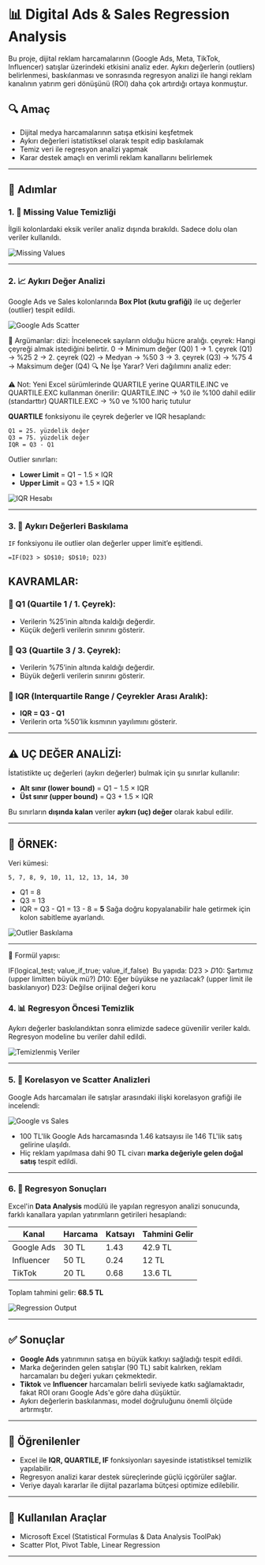 
# 📊 Digital Ads & Sales Regression Analysis

Bu proje, dijital reklam harcamalarının (Google Ads, Meta, TikTok, Influencer) satışlar üzerindeki etkisini analiz eder. Aykırı değerlerin (outliers) belirlenmesi, baskılanması ve sonrasında regresyon analizi ile hangi reklam kanalının yatırım geri dönüşünü (ROI) daha çok artırdığı ortaya konmuştur.

## 🔍 Amaç

- Dijital medya harcamalarının satışa etkisini keşfetmek  
- Aykırı değerleri istatistiksel olarak tespit edip baskılamak  
- Temiz veri ile regresyon analizi yapmak  
- Karar destek amaçlı en verimli reklam kanallarını belirlemek  

---

## 📁 Adımlar

### 1. 🧹 Missing Value Temizliği

İlgili kolonlardaki eksik veriler analiz dışında bırakıldı. Sadece dolu olan veriler kullanıldı.

![Missing Values](images/missing_values.png)

---

### 2. 📈 Aykırı Değer Analizi

Google Ads ve Sales kolonlarında **Box Plot (kutu grafiği)** ile uç değerler (outlier) tespit edildi.

![Google Ads Scatter](images/googleads_scatter.png)

📌 Argümanlar:
dizi: İncelenecek sayıların olduğu hücre aralığı.
çeyrek: Hangi çeyreği almak istediğini belirtir.
0 → Minimum değer (Q0)
1 → 1. çeyrek (Q1) → %25
2 → 2. çeyrek (Q2) → Medyan → %50
3 → 3. çeyrek (Q3) → %75
4 → Maksimum değer (Q4)
🔍 Ne İşe Yarar?
Veri dağılımını analiz eder:

⚠️ Not:
Yeni Excel sürümlerinde QUARTILE yerine QUARTILE.INC ve QUARTILE.EXC kullanman önerilir:
QUARTILE.INC → %0 ile %100 dahil edilir (standarttır)
QUARTILE.EXC → %0 ve %100 hariç tutulur

**QUARTILE** fonksiyonu ile çeyrek değerler ve IQR hesaplandı:

```
Q1 = 25. yüzdelik değer  
Q3 = 75. yüzdelik değer  
IQR = Q3 - Q1  
```

Outlier sınırları:
- **Lower Limit** = Q1 − 1.5 × IQR  
- **Upper Limit** = Q3 + 1.5 × IQR  

![IQR Hesabı](images/iqr_example.png)

---

### 3. 🚫 Aykırı Değerleri Baskılama

`IF` fonksiyonu ile outlier olan değerler upper limit’e eşitlendi.

```excel
=IF(D23 > $D$10; $D$10; D23)
```
## KAVRAMLAR:

### 🔹 Q1 (Quartile 1 / 1. Çeyrek):

- Verilerin %25’inin altında kaldığı değerdir.
- Küçük değerli verilerin sınırını gösterir.

### 🔹 Q3 (Quartile 3 / 3. Çeyrek):

- Verilerin %75’inin altında kaldığı değerdir.
- Büyük değerli verilerin sınırını gösterir.

### 🔹 IQR (Interquartile Range / Çeyrekler Arası Aralık):

- **IQR = Q3 - Q1**
- Verilerin orta %50’lik kısmının yayılımını gösterir.

---

## ⚠️ UÇ DEĞER ANALİZİ:

İstatistikte uç değerleri (aykırı değerler) bulmak için şu sınırlar kullanılır:

- **Alt sınır (lower bound)** = Q1 − 1.5 × IQR
- **Üst sınır (upper bound)** = Q3 + 1.5 × IQR

Bu sınırların **dışında kalan** veriler **aykırı (uç) değer** olarak kabul edilir.

---

## 🔢 ÖRNEK:

Veri kümesi:

`5, 7, 8, 9, 10, 11, 12, 13, 14, 30`

- Q1 = 8
- Q3 = 13
- IQR = Q3 - Q1 = 13 - 8 = **5**
Sağa doğru kopyalanabilir hale getirmek için kolon sabitleme ayarlandı.

![Outlier Baskılama](images/outlier_if_logic.png)

---
📌 Formül yapısı:

IF(logical_test; value_if_true; value_if_false)
​
Bu yapıda:
D23 > $D$10: Şartımız (upper limitten büyük mü?)
$D$10: Eğer büyükse ne yazılacak? (upper limit ile baskılanıyor)
D23: Değilse orijinal değeri koru


### 4. 📊 Regresyon Öncesi Temizlik

Aykırı değerler baskılandıktan sonra elimizde sadece güvenilir veriler kaldı. Regresyon modeline bu veriler dahil edildi.

![Temizlenmiş Veriler](images/clean_data.png)

---

### 5. 🔁 Korelasyon ve Scatter Analizleri

Google Ads harcamaları ile satışlar arasındaki ilişki korelasyon grafiği ile incelendi:

![Google vs Sales](images/google_vs_sales_scatter.png)

- 100 TL'lik Google Ads harcamasında 1.46 katsayısı ile 146 TL'lik satış gelirine ulaşıldı.
- Hiç reklam yapılmasa dahi 90 TL civarı **marka değeriyle gelen doğal satış** tespit edildi.

---

### 6. 📐 Regresyon Sonuçları

Excel'in **Data Analysis** modülü ile yapılan regresyon analizi sonucunda, farklı kanallara yapılan yatırımların getirileri hesaplandı:

| Kanal        | Harcama | Katsayı | Tahmini Gelir |
|--------------|---------|---------|----------------|
| Google Ads   | 30 TL   | 1.43    | 42.9 TL        |
| Influencer   | 50 TL   | 0.24    | 12 TL          |
| TikTok       | 20 TL   | 0.68    | 13.6 TL        |

Toplam tahmini gelir: **68.5 TL**

![Regression Output](images/regression_output.png)

---

## ✅ Sonuçlar

- **Google Ads** yatırımının satışa en büyük katkıyı sağladığı tespit edildi.
- Marka değerinden gelen satışlar (90 TL) sabit kalırken, reklam harcamaları bu değeri yukarı çekmektedir.
- **Tiktok** ve **Influencer** harcamaları belirli seviyede katkı sağlamaktadır, fakat ROI oranı Google Ads'e göre daha düşüktür.
- Aykırı değerlerin baskılanması, model doğruluğunu önemli ölçüde artırmıştır.

---

## 🧠 Öğrenilenler

- Excel ile **IQR, QUARTILE, IF** fonksiyonları sayesinde istatistiksel temizlik yapılabilir.
- Regresyon analizi karar destek süreçlerinde güçlü içgörüler sağlar.
- Veriye dayalı kararlar ile dijital pazarlama bütçesi optimize edilebilir.

---

## 📌 Kullanılan Araçlar

- Microsoft Excel (Statistical Formulas & Data Analysis ToolPak)
- Scatter Plot, Pivot Table, Linear Regression

---




